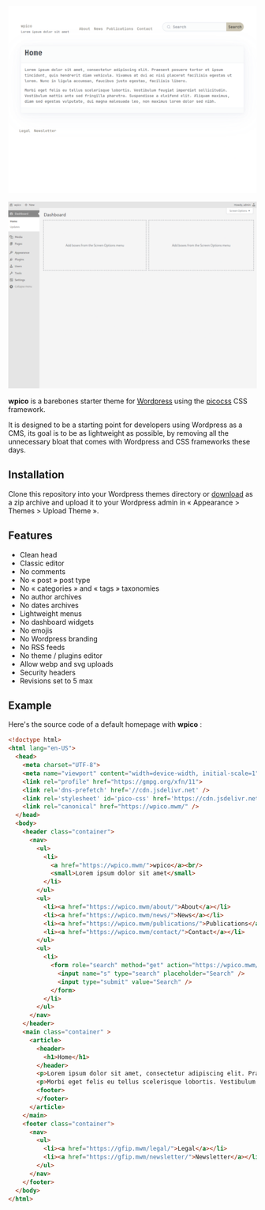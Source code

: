 
![screenshot](screenshot.png)

![screenshot-admin](screenshot-admin.png)

**wpico** is a barebones starter theme for <a href="https://wordpress.org">Wordpress</a> using the <a href="https://picocss.com">picocss</a> CSS framework.

It is designed to be a starting point for developers using Wordpress as a CMS, its goal is to be as lightweight as possible, by removing all the unnecessary bloat that comes with Wordpress and CSS frameworks these days.

## Installation

Clone this repository into your Wordpress themes directory or <a href="https://github.com/mwmdev/wpico/archive/refs/heads/main.zip">download</a> as a zip archive and upload it to your Wordpress admin in « Appearance > Themes > Upload Theme ».

## Features
- Clean head
- Classic editor
- No comments
- No « post » post type
- No « categories » and « tags » taxonomies
- No author archives
- No dates archives
- Lightweight menus
- No dashboard widgets
- No emojis
- No Wordpress branding
- No RSS feeds
- No theme / plugins editor
- Allow webp and svg uploads
- Security headers
- Revisions set to 5 max


## Example

Here's the source code of a default homepage with **wpico** :

```html
<!doctype html>
<html lang="en-US">
  <head>
    <meta charset="UTF-8">
    <meta name="viewport" content="width=device-width, initial-scale=1">
    <link rel="profile" href="https://gmpg.org/xfn/11">
    <link rel='dns-prefetch' href='//cdn.jsdelivr.net' />
    <link rel='stylesheet' id='pico-css' href='https://cdn.jsdelivr.net/npm/@picocss/pico@2/css/pico.sand.min.css?ver=6.5.3' type='text/css' media='all' />
    <link rel="canonical" href="https://wpico.mwm/" />
  </head>
  <body>
    <header class="container">
      <nav>
        <ul>
          <li>
            <a href="https://wpico.mwm/">wpico</a><br/>
            <small>Lorem ipsum dolor sit amet</small>
          </li>
        </ul>
        <ul>
          <li><a href="https://wpico.mwm/about/">About</a></li>
          <li><a href="https://wpico.mwm/news/">News</a></li>
          <li><a href="https://wpico.mwm/publications/">Publications</a></li>
          <li><a href="https://wpico.mwm/contact/">Contact</a></li>
        </ul>
        <ul>
          <li>
            <form role="search" method="get" action="https://wpico.mwm/">
              <input name="s" type="search" placeholder="Search" />
              <input type="submit" value="Search" />
            </form>
          </li>
        </ul>
      </nav>
    </header>
    <main class="container" >
      <article>
        <header>
          <h1>Home</h1>
        </header>
        <p>Lorem ipsum dolor sit amet, consectetur adipiscing elit. Praesent posuere tortor et ipsum tincidunt, quis hendrerit diam vehicula. Vivamus at dui ac nisi placerat facilisis egestas ut lorem. Nunc in ligula accumsan, faucibus justo egestas, facilisis libero.</p>
        <p>Morbi eget felis eu tellus scelerisque lobortis. Vestibulum feugiat imperdiet sollicitudin. Vestibulum mattis ante sed fringilla pharetra. Suspendisse a eleifend elit. Aliquam maximus, diam sed egestas vulputate, dui magna malesuada leo, non maximus lorem dolor sed nibh.</p>
        <footer>
        </footer>
      </article>
    </main>
    <footer class="container">
      <nav>
        <ul>
          <li><a href="https://gfip.mwm/legal/">Legal</a></li>
          <li><a href="https://gfip.mwm/newsletter/">Newsletter</a></li>
        </ul>
      </nav>
    </footer>
  </body>
</html>
```
